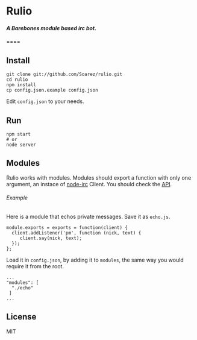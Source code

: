 # Rulio
#### *A Barebones module based irc bot.*

====
## Install

    git clone git://github.com/Soarez/rulio.git
    cd rulio
    npm install
    cp config.json.example config.json

Edit `config.json` to your needs.

## Run

    npm start
    # or
    node server

## Modules

Rulio works with modules. Modules should export a function with only one argument, an instace of [node-irc](https://github.com/martynsmith/node-irc/) Client. You should check the [API](http://node-irc.readthedocs.org/en/latest/API.html).

###### Example

Here is a module that echos private messages. Save it as `echo.js`.

    module.exports = exports = function(client) {
      client.addListener('pm', function (nick, text) {
         client.say(nick, text);
      });
    };
    
Load it in `config.json`, by adding it to `modules`, the same way you would require it from the root.

    ...
    "modules": [
      "./echo"
     ]
    ... 
    
## License

MIT